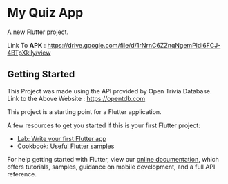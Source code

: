 # My Quiz App

A new Flutter project.


Link To __APK__ : https://drive.google.com/file/d/1rNrnC6ZZnqNgemPldl6FCJ-4BTpXkily/view

## Getting Started

This Project was made using the API provided by Open Trivia Database. 
Link to the Above Website : https://opentdb.com

This project is a starting point for a Flutter application.

A few resources to get you started if this is your first Flutter project:

- [Lab: Write your first Flutter app](https://flutter.dev/docs/get-started/codelab)
- [Cookbook: Useful Flutter samples](https://flutter.dev/docs/cookbook)

For help getting started with Flutter, view our
[online documentation](https://flutter.dev/docs), which offers tutorials,
samples, guidance on mobile development, and a full API reference.
